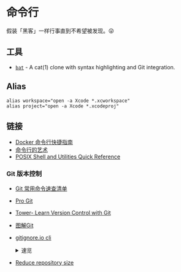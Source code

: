 # 命令行

假装「黑客」一样行事直到不希望被发现。😜

## 工具

- [`bat`](https://github.com/sharkdp/bat) - A cat(1) clone with syntax highlighting and Git integration.

## Alias

```
alias workspace="open -a Xcode *.xcworkspace"
alias project="open -a Xcode *.xcodeproj"
```

## 链接

- [Docker 命令行快捷指南](https://devhints.io/docker)
- [命令行的艺术](https://github.com/jlevy/the-art-of-command-line/blob/master/README-zh.md)
- [POSIX Shell and Utilities Quick Reference](http://shellhaters.org/)

### Git 版本控制

- [Git 常用命令速查清单](./git-quick-checklist.md)
- [Pro Git](https://git-scm.com/book/zh/v2)
- [Tower- Learn Version Control with Git](https://www.git-tower.com/learn/git/ebook/cn/command-line/introduction)
- [图解Git](http://marklodato.github.io/visual-git-guide/index-zh-cn.html)
- [gitignore.io cli](https://docs.gitignore.io/install/command-line)

  <details><summary>速览</summary>

  安装：

  zhs
  ```sh
  echo "function gi() { curl -sLw "\n" https://www.toptal.com/  developers/gitignore/api/\$@ ;}" >> \
  ~/.zshrc && source ~/.zshrc
  ```

  使用：

  - `gi ios,swift >> .gitignore`
  - `gi list`
  </details>
- [Reduce repository size](https://docs.gitlab.com/ee/user/project/repository/reducing_the_repo_size_using_git.html)